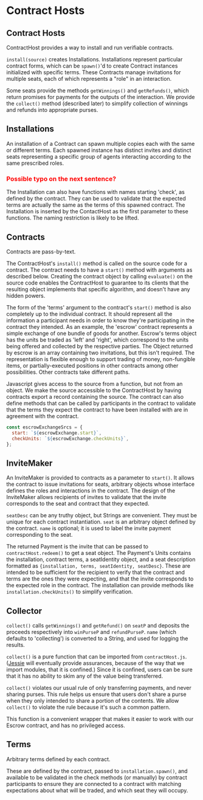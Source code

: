 # Contract Hosts

## Contract Hosts

ContractHost provides a way to install and run verifiable contracts.

`install(source)` creates Installations. Installations represent particular
contract forms, which can be `spawn()`'d to create Contract instances
initialized with specific terms. These Contracts manage invitations for
multiple seats, each of which represents a "role" in an interaction.

Some seats provide the methods `getWinnings()` and `getRefunds()`, which return
promises for payments for the outputs of the interaction. We provide the
`collect()` method (described later) to simplify collection of winnings and
refunds into appropriate purses.

## Installations

An installation of a Contract can spawn multiple copies each with the same or different terms. Each spawned instance has distinct invites and distinct seats representing a specific group of agents interacting according to the same prescribed roles.

### <span style="color:red">Possible typo on the next sentence?</span>
The Installation can also have functions with names starting 'check', as defined by the contract. They can be used to validate that the expected terms are actually the same as the terms of this spawned contract. The Installation is inserted by the ContactHost as the first parameter to these functions. The naming restriction is likely to be lifted.

## Contracts

Contracts are pass-by-text.

The ContractHost's `install()` method is called on the source code for a contract. The contract needs to have a `start()` method with arguments as described below. Creating the contract object by calling `evaluate()` on the source code enables the ContractHost to guarantee to its clients that the resulting object implements that specific algorithm, and doesn't have any hidden powers.

The form of the 'terms' argument to the contract's `start()` method is also completely up to the individual contract. It should represent all the information a participant needs in order to know they're participating in the contract they intended. As an example, the 'escrow' contract represents a simple exchange of one bundle of goods for another. Escrow's terms object has the units be traded as 'left' and 'right', which correspond to the units being offered and collected by the respective parties. The Object returned by escrow is an array containing two invitations, but this isn't required. The representation is flexible enough to support trading of money, non-fungible items, or partially-executed positions in other contracts among other possibilities. Other contracts take different paths.

Javascript gives access to the source from a function, but not from an object. We make the source accessible to the ContractHost by having contracts export a record containing the source. The contract can also define methods that can be called by participants in the contract to validate that the terms they expect the contract to have been installed with are in agreement with the contract.

```js
const escrowExchangeSrcs = {
  start: `${escrowExchange.start}`,
  checkUnits: `${escrowExchange.checkUnits}`,
};
```

## InviteMaker

An InviteMaker is provided to contracts as a parameter to `start()`. It allows the contract to issue invitations for seats, arbitrary objects whose interface defines the roles and interactions in the contract. The design of the InviteMaker allows recipients of invites to validate that the invite corresponds to the seat and contract that they expected.

`seatDesc` can be any truthy object, but Strings are convenient. They must be unique for each contract instantiation. `seat` is an arbitrary object defined by the contract. `name` is optional; it is used to label the invite payment corresponding to the seat.

The returned Payment is the invite that can be passed to `contractHost.redeem()` to get a seat object. The Payment's Units contains the installation, contract terms, a seatIdentity object, and a seat description formatted as `{installation, terms, seatIdentity, seatDesc}`. These are intended to be sufficient for the recipient to verify that the contract and terms are the ones they were expecting, and that the invite corresponds to the expected role in the contract. The installation can provide methods like `installation.checkUnits()` to simplify verification.

## Collector

`collect()` calls `getWinnings()` and `getRefund()` on `seatP` and deposits the proceeds respectively into `winPurseP` and `refundPurseP`. `name` (which defaults to 'collecting') is converted to a String, and used for logging the results.

`collect()` is a pure function that can be imported from
`contractHost.js`. ([Jessie](https://github.com/Agoric/Jessie) will eventually provide assurances, because of
the way that we import modules, that it is confined.) Since it is confined,
users can be sure that it has no ability to skim any of the value being
transferred.

`collect()` violates our usual rule of only transferring payments, and never
sharing purses. This rule helps us ensure that users don't share a purse
when they only intended to share a portion of the contents. We allow
`collect()` to violate the rule because it's such a common pattern.

This function is a convenient wrapper that makes it easier to work with our
Escrow contract, and has no privileged access.

## Terms

Arbitrary terms defined by each contract.

These are defined by the contract, passed to `installation.spawn()`, and available to be validated in the check methods (or manually) by contract participants to ensure they are connected to a contract with matching expectations about what will be traded, and which seat they will occupy.